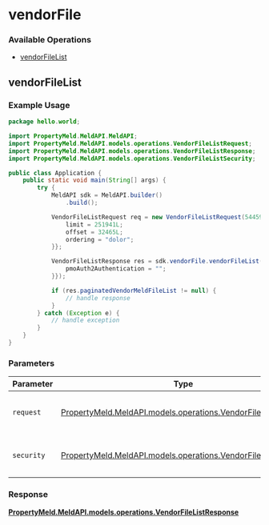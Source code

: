 # vendorFile

### Available Operations

* [vendorFileList](#vendorfilelist)

## vendorFileList

### Example Usage

```java
package hello.world;

import PropertyMeld.MeldAPI.MeldAPI;
import PropertyMeld.MeldAPI.models.operations.VendorFileListRequest;
import PropertyMeld.MeldAPI.models.operations.VendorFileListResponse;
import PropertyMeld.MeldAPI.models.operations.VendorFileListSecurity;

public class Application {
    public static void main(String[] args) {
        try {
            MeldAPI sdk = MeldAPI.builder()
                .build();

            VendorFileListRequest req = new VendorFileListRequest(544591L) {{
                limit = 251941L;
                offset = 32465L;
                ordering = "dolor";
            }};            

            VendorFileListResponse res = sdk.vendorFile.vendorFileList(req, new VendorFileListSecurity("occaecati") {{
                pmoAuth2Authentication = "";
            }});

            if (res.paginatedVendorMeldFileList != null) {
                // handle response
            }
        } catch (Exception e) {
            // handle exception
        }
    }
}
```

### Parameters

| Parameter                                                                                                          | Type                                                                                                               | Required                                                                                                           | Description                                                                                                        |
| ------------------------------------------------------------------------------------------------------------------ | ------------------------------------------------------------------------------------------------------------------ | ------------------------------------------------------------------------------------------------------------------ | ------------------------------------------------------------------------------------------------------------------ |
| `request`                                                                                                          | [PropertyMeld.MeldAPI.models.operations.VendorFileListRequest](../../models/operations/VendorFileListRequest.md)   | :heavy_check_mark:                                                                                                 | The request object to use for the request.                                                                         |
| `security`                                                                                                         | [PropertyMeld.MeldAPI.models.operations.VendorFileListSecurity](../../models/operations/VendorFileListSecurity.md) | :heavy_check_mark:                                                                                                 | The security requirements to use for the request.                                                                  |


### Response

**[PropertyMeld.MeldAPI.models.operations.VendorFileListResponse](../../models/operations/VendorFileListResponse.md)**

